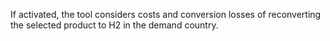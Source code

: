 If activated, the tool considers costs and conversion losses of reconverting the selected product to H2 in the demand country.
